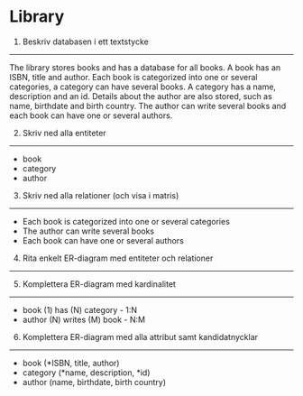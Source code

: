 Library
========================

1. Beskriv databasen i ett textstycke
------------------------

The library stores books and has a database for all books. A book has an ISBN, title and author. Each book is categorized into one or several categories, a category can have several books. A category has a name, description and an id. Details about the author are also stored, such as name, birthdate and birth country. The author can write several books and each book can have one or several authors.


2. Skriv ned alla entiteter
------------------------

* book
* category
* author


3. Skriv ned alla relationer (och visa i matris)
------------------------

* Each book is categorized into one or several categories
* The author can write several books
* Each book can have one or several authors


4. Rita enkelt ER-diagram med entiteter och relationer
------------------------


5. Komplettera ER-diagram med kardinalitet
------------------------

* book (1) has (N) category - 1:N
* author (N) writes (M) book - N:M 


6. Komplettera ER-diagram med alla attribut samt kandidatnycklar
------------------------

* book (*ISBN, title, author)
* category (*name, description, *id)
* author (name, birthdate, birth country)
